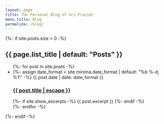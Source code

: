 ```yaml
---
layout: page
title: The Personal Blog of Uri Frazier
menu_title: Blog
permalink: /blog/
---
```


{%- if site.posts.size > 0 -%}

<h2 class="post-list-heading"  markdown=1>{{ page.list_title | default: "Posts" }}</h2>
<ul class="post-list"  markdown=1>
    {%- for post in site.posts -%}
    <li>
    {%- assign date_format = site.minima.date_format | default: "%b %-d, %Y" -%}
    <span class="post-meta">{{ post.date | date: date_format }}</span>
    <h3>
        <a class="post-link" href="{{ post.url | relative_url }}">
        {{ post.title | escape }}
        </a>
    </h3>
    {%- if site.show_excerpts -%}
        {{ post.excerpt }}
    {%- endif -%}
    </li>
    {%- endfor -%}
</ul>

<!-- <p class="rss-subscribe">subscribe <a href="{{ "/feed.xml" | relative_url }}">via RSS</a></p> -->
{%- endif -%}
